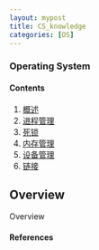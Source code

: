 ```yaml
---
layout: mypost
title: CS_knowledge
categories: [OS]
---
```



### Operating System
#### Contents
 1. [概述](#1)
 2. [进程管理](#2)
 3. [死锁](#3)
 4. [内存管理](#4)
 5. [设备管理](#5)
 6. [链接](#6)

<h2 id="1">Overview</h2>
<span id="1">Overview</span>

#### References
